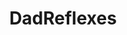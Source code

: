 ---
title: DadReflexes
crosslinks:
- livven
- shittydadreflexes
- The_Donald
- DontTellMom
- nocontext
- gifs
- MomInstincts
- xkcd
- woahdude
- sports
- WhyWereTheyFilming
- IWasWrongAllAlong
- noisygifs
- AskReddit
- SummerReddit
- videos
- PrequelMemes
- FullScorpion
- explainlikeimfive
- Ooer
---